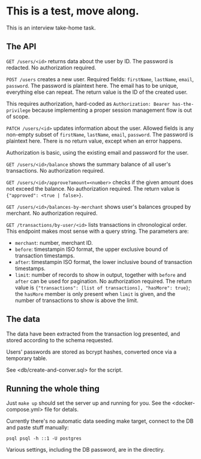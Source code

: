 # This is a test, move along.

This is an interview take-home task.

## The API

`GET /users/<id>` returns data about the user by ID.
The password is redacted.
No authorization required.

`POST /users` creates a new user.
Required fields: `firstName`, `lastName`, `email`, `password`.
The password is plaintext here.
The email has to be unique, everything else can repeat.
The return value is the ID of the created user.

This requires authorization, hard-coded as
`Authorization: Bearer has-the-privilege`
because implementing a proper session management flow is out of scope.

`PATCH /users/<id>` updates information about the user.
Allowed fields is any non-empty subset of `firstName`, `lastName`, `email`, `password`.
The password is plaintext here.
There is no return value, except when an error happens.

Authorization is basic, using the existing email and password for the user.

`GET /users/<id>/balance` shows the summary balance of all user's transactions.
No authorization required.

`GET /users/<id>/approve?amount=<number>` checks if the given amount does not exceed the balance.
No authorization required.
The return value is `{"approved": <true | false>}`.

`GET /users/<id>/balances-by-merchant` shows user's balances grouped by merchant.
No authorization required.

`GET /transactions/by-user/<id>` lists transactions in chronological order.
This endpoint makes most sense with a query string. The parameters are:
* `merchant`: number, merchant ID.
* `before`: timestampin ISO format, the upper exclusive bound of transaction timestamps.
* `after`: timestampin ISO format, the lower inclusive bound of transaction timestamps.
* `limit`:  number of records to show in output, together with `before` and `after` can be used for pagination.
No authorization required.
The return value is `{"transactions": [list of transactions], "hasMore": true}`;
the `hasMore` member is only present when `limit` is given, and the number of transactions to show is above the limit.


## The data

The data have been extracted from the transaction log presented, and stored according to the schema requested.

Users' passwords are stored as bcrypt hashes, converted once via a temporary table.

See <db/create-and-conver.sql> for the script.

## Running the whole thing

Just `make up` should set the server up and running for you.
See the <docker-compose.yml> file for detals.

Currently there's no automatic data seeding make target, connect to the DB and paste stuff manually:
```
psql psql -h ::1 -U postgres
```

Various settings, including the DB password, are in the <config/> directiry.
